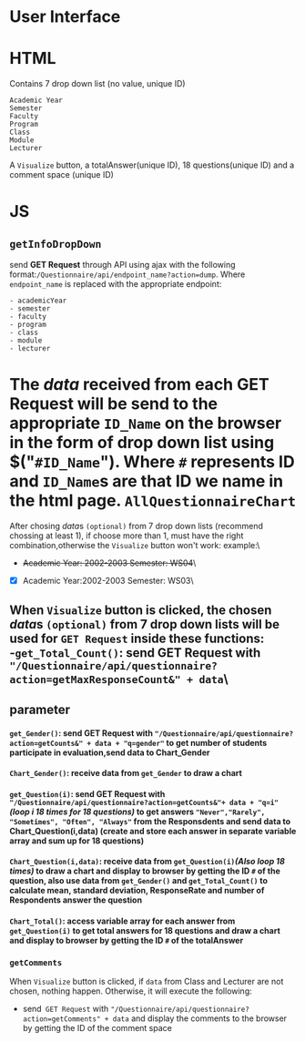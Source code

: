 User Interface
===
HTML
===
Contains 7 drop down list (no value, unique ID)
```
Academic Year
Semester
Faculty
Program
Class
Module
Lecturer
```
A ``Visualize`` button, a totalAnswer(unique ID), 18 questions(unique ID) and a comment space (unique ID)

JS
===
``getInfoDropDown``
---
send **GET Request** through API using ajax with the following format:``/Questionnaire/api/endpoint_name?action=dump``.
Where ``endpoint_name`` is replaced with the appropriate endpoint:
```
- academicYear
- semester
- faculty
- program
- class
- module
- lecturer
```
The *data* received from each **GET Request** will be send to the appropriate ``ID_Name`` on the browser in the form of drop down list using $("``#ID_Name``").
Where ``#`` represents ID and  ``ID_Name``s are that ID we name in the html page.
``AllQuestionnaireChart``
===
After chosing *data*s `(optional)` from 7 drop down lists (recommend chossing at least 1), if choose more than 1, must have the right combination,otherwise the ``Visualize`` button won't work:
example:\
- ~~Academic Year: 2002-2003 Semester: WS04~~\
-  [x] Academic Year:2002-2003 Semester: WS03\

When ``Visualize`` button is clicked, the chosen *data*s `(optional)` from 7 drop down lists will be used for ``GET Request`` inside these functions:\
-``get_Total_Count()``: send **GET Request** with `"/Questionnaire/api/questionnaire?action=getMaxResponseCount&" + data`\
---
parameter
---
#### ``get_Gender()``: send **GET Request** with `"/Questionnaire/api/questionnaire?action=getCounts&" + data + "q=gender"` to get number of students participate in evaluation,send data to Chart_Gender

#### ``Chart_Gender()``: receive data from ``get_Gender`` to draw a chart

#### ``get_Question(i)``: send **GET Request** with `"/Questionnaire/api/questionnaire?action=getCounts&"+ data + "q=i"` ***(loop i 18 times for 18 questions)*** to get answers ``"Never","Rarely", "Sometimes", "Often", "Always"`` from the Responsdents and send data to Chart_Question(i,data) (create and store each answer in separate variable array and sum up for 18 questions) 

#### ``Chart_Question(i,data)``: receive data from ``get_Question(i)``***(Also loop 18 times)*** to draw a chart and display to browser by getting the ID ``#`` of the question, also use data from ``get_Gender()`` and ``get_Total_Count()`` to calculate mean, standard deviation, ResponseRate and number of Respondents answer the question

#### ``Chart_Total()``: access variable array for each answer from ``get_Question(i)`` to get total answers for 18 questions and draw a chart and display to browser by getting the ID ``#`` of the totalAnswer
### ``getComments``
When ``Visualize`` button is clicked, if ``data`` from Class and Lecturer are not chosen, nothing happen. Otherwise, it will execute the following:
- send`` GET Request`` with ``"/Questionnaire/api/questionnaire?action=getComments" + data`` and display the comments to the browser by getting the ID of the comment space

